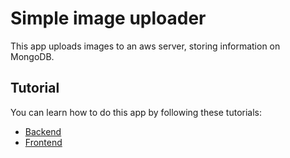 # Simple image uploader
This app uploads images to an aws server, storing information on MongoDB.

## Tutorial
You can learn how to do this app by following these tutorials:
* [Backend](https://www.youtube.com/watch?v=MkkbUfcZUZM)
* [Frontend](https://www.youtube.com/watch?v=G5UZmvkLWSQ)